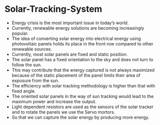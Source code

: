 # Solar-Tracking-System
   * Energy crisis is the most important issue in today’s world. 
   * Currently, renewable energy solutions are becoming increasingly popular. 
   * The idea of converting solar energy into electrical energy using photovoltaic panels holds its place in the front row compared to
     other renewable sources.
   * Currently, most solar panels are fixed and static position. 
   * The solar panel has a fixed orientation to the sky and does not turn to follow the sun. 
   * This may contribute that the energy captured is not always maximized because of the static placement of the panel limits their area of
     exposure from the sun. 
   * The efficiency with solar tracking methodology is higher than that with fixed angle. 
   * The oriented solar panels in the way of sun tracking would lead to the maximum power and increase the output.
   * Light dependent resistors are used as the sensors of the solar tracker and to rotate the panels we use the Servo mortors. 
   * So that we can capture the solar energy by producing more energy.
